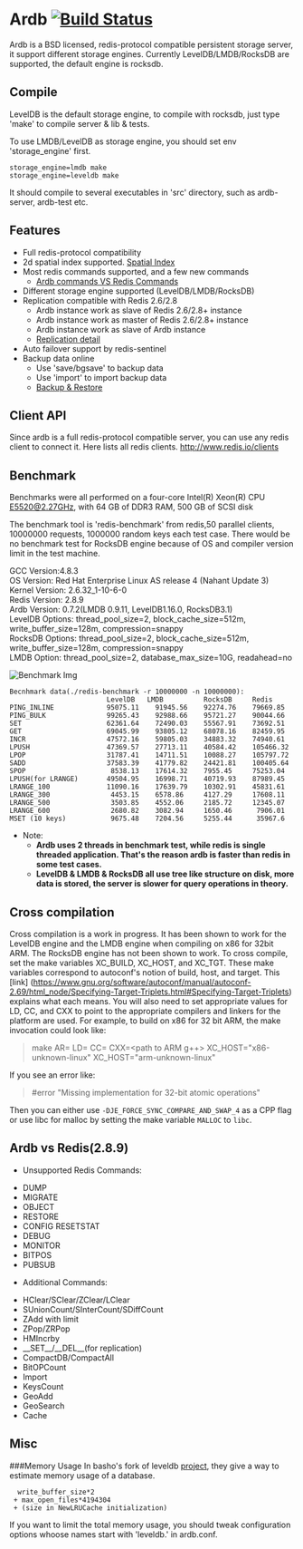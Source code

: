 # Ardb [![Build Status](https://travis-ci.org/yinqiwen/ardb.svg?branch=master)](https://travis-ci.org/yinqiwen/ardb)
Ardb is a BSD licensed, redis-protocol compatible persistent storage server, it support different storage engines. Currently LevelDB/LMDB/RocksDB are supported, the default engine is rocksdb.


## Compile
LevelDB is the default storage engine, to compile with rocksdb, just type 'make' to compile server & lib & tests.

To use LMDB/LevelDB as storage engine, you should set env 'storage_engine' first.
	
	storage_engine=lmdb make
	storage_engine=leveldb make

It should compile to several executables in 'src' directory, such as ardb-server, ardb-test etc.
	

## Features
- Full redis-protocol compatibility
- 2d spatial index supported. [Spatial Index](https://github.com/yinqiwen/ardb/blob/develop/doc/spatial-index.md)
- Most redis commands supported, and a few new commands
  * [Ardb commands VS Redis Commands](https://github.com/yinqiwen/ardb/wiki/ARDB-Commands)
- Different storage engine supported (LevelDB/LMDB/RocksDB)
- Replication compatible with Redis 2.6/2.8
  * Ardb instance work as slave of Redis 2.6/2.8+ instance
  * Ardb instance work as master of Redis 2.6/2.8+ instance
  * Ardb instance work as slave of Ardb instance
  * [Replication detail](https://github.com/yinqiwen/ardb/wiki/Replication)
- Auto failover support by redis-sentinel
- Backup data online
  * Use 'save/bgsave' to backup data
  * Use 'import' to import backup data
  * [Backup & Restore](https://github.com/yinqiwen/ardb/wiki/Backup-Commands)

## Client API
Since ardb is a full redis-protocol compatible server, you can use any redis client to connect it. Here lists all redis clients. <http://www.redis.io/clients>

## Benchmark
Benchmarks were all performed on a four-core Intel(R) Xeon(R) CPU E5520@2.27GHz, with 64 GB of DDR3 RAM, 500 GB of SCSI disk

The benchmark tool is 'redis-benchmark' from redis,50 parallel clients, 10000000 requests, 1000000 random keys each test case. There would be no benchmark test for RocksDB engine because of OS and compiler version limit in the test machine.

GCC Version:4.8.3  
OS Version: Red Hat Enterprise Linux AS release 4 (Nahant Update 3)   
Kernel Version: 2.6.32_1-10-6-0       
Redis Version: 2.8.9  
Ardb Version: 0.7.2(LMDB 0.9.11, LevelDB1.16.0, RocksDB3.1)  
LevelDB Options: thread_pool_size=2, block_cache_size=512m, write_buffer_size=128m, compression=snappy   
RocksDB Options: thread_pool_size=2, block_cache_size=512m, write_buffer_size=128m, compression=snappy   
LMDB Option: thread_pool_size=2, database_max_size=10G, readahead=no    

![Benchmark Img](https://raw.github.com/yinqiwen/ardb/master/doc/benchmark.png)

	Becnhmark data(./redis-benchmark -r 10000000 -n 10000000):
	                        LevelDB	  LMDB	        RocksDB	    Redis
    PING_INLINE	            95075.11	91945.56	92274.76	79669.85
    PING_BULK	            99265.43	92988.66	95721.27	90044.66
    SET	                    62361.64	72490.03	55567.91	73692.51
    GET	                    69045.99	93805.12	68078.16	82459.95
    INCR	                47572.16	59805.03	34883.32	74940.61
    LPUSH	                47369.57	27713.11	40584.42	105466.32
    LPOP	                31787.41	14711.51	10088.27	105797.72
    SADD	                37583.39	41779.82	24421.81	100405.64
    SPOP	                 8538.13	17614.32	7955.45  	75253.04
    LPUSH(for LRANGE)	    49504.95	16998.71	40719.93	87989.45
    LRANGE_100 	            11090.16	17639.79	10302.91  	45831.61
    LRANGE_300               4453.15  	6578.86	    4127.29	    17608.11
    LRANGE_500 	             3503.85	4552.06  	2185.72     12345.07
    LRANGE_600 	             2680.82	3082.94	    1650.46      7906.01
    MSET (10 keys)	         9675.48	7204.56	    5255.44	     35967.6


* Note: 
  - **Ardb uses 2 threads in benchmark test, while redis is single threaded application. That's the reason ardb is faster than redis in some test cases.**
  - **LevelDB & LMDB & RocksDB all use tree like structure on disk, more data is stored, the server is slower for query operations in theory.**
         

## Cross compilation

Cross compilation is a work in progress. It has been shown to work for
the LevelDB engine and the LMDB engine when compiling on x86 for 32bit
ARM. The RocksDB engine has not been shown to work.  To cross compile,
set the make variables XC_BUILD, XC_HOST, and XC_TGT. These make
variables correspond to autoconf's notion of build, host, and
target. This [link]
(https://www.gnu.org/software/autoconf/manual/autoconf-2.69/html_node/Specifying-Target-Triplets.html#Specifying-Target-Triplets)
explains what each means. You will also need to set appropriate values
for LD, CC, and CXX to point to the appropriate compilers and linkers
for the platform are used. For example, to build on x86 for 32 bit
ARM, the make invocation could look like:

> make AR=<path to ARM ar> LD=<path to ARM ld> CC=<path to ARM gcc> CXX=<path to ARM g++> XC_HOST="x86-unknown-linux" XC_HOST="arm-unknown-linux"

If you see an error like:

>#error "Missing implementation for 32-bit atomic operations"

Then you can either use `-DJE_FORCE_SYNC_COMPARE_AND_SWAP_4` as a CPP flag or use libc for malloc by setting the make variable `MALLOC` to `libc`.

## Ardb vs Redis(2.8.9) 
 * Unsupported Redis Commands:
  - DUMP 
  - MIGRATE
  - OBJECT
  - RESTORE
  - CONFIG RESETSTAT
  - DEBUG
  - MONITOR
  - BITPOS
  - PUBSUB
 * Additional Commands:
  - HClear/SClear/ZClear/LClear
  - SUnionCount/SInterCount/SDiffCount
  - ZAdd with limit
  - ZPop/ZRPop
  - HMIncrby
  - \_\_SET\_\_/\_\_DEL\_\_(for replication)
  - CompactDB/CompactAll
  - BitOPCount
  - Import
  - KeysCount
  - GeoAdd
  - GeoSearch
  - Cache 

## Misc
###Memory Usage
In basho's fork of leveldb [project](https://github.com/basho/leveldb), they give a way to estimate memory usage of a database.

      write_buffer_size*2    
     + max_open_files*4194304    
     + (size in NewLRUCache initialization)  
 
If you want to limit the total memory usage, you should tweak configuration options whoose names start with 'leveldb.' in ardb.conf.
